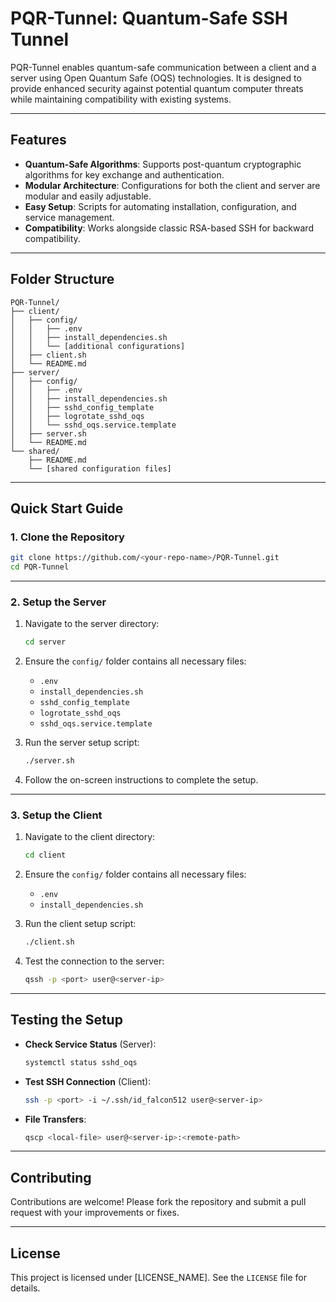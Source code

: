 # PQR-Tunnel: Quantum-Safe SSH Tunnel

PQR-Tunnel enables quantum-safe communication between a client and a server using Open Quantum Safe (OQS) technologies. It is designed to provide enhanced security against potential quantum computer threats while maintaining compatibility with existing systems.

---

## Features

- **Quantum-Safe Algorithms**: Supports post-quantum cryptographic algorithms for key exchange and authentication.
- **Modular Architecture**: Configurations for both the client and server are modular and easily adjustable.
- **Easy Setup**: Scripts for automating installation, configuration, and service management.
- **Compatibility**: Works alongside classic RSA-based SSH for backward compatibility.

---

## Folder Structure

```plaintext
PQR-Tunnel/
├── client/
│   ├── config/
│   │   ├── .env
│   │   ├── install_dependencies.sh
│   │   └── [additional configurations]
│   ├── client.sh
│   └── README.md
├── server/
│   ├── config/
│   │   ├── .env
│   │   ├── install_dependencies.sh
│   │   ├── sshd_config_template
│   │   ├── logrotate_sshd_oqs
│   │   └── sshd_oqs.service.template
│   ├── server.sh
│   └── README.md
└── shared/
    ├── README.md
    └── [shared configuration files]
```

---

## Quick Start Guide

### 1. Clone the Repository

```bash
git clone https://github.com/<your-repo-name>/PQR-Tunnel.git
cd PQR-Tunnel
```

---

### 2. Setup the Server

1. Navigate to the server directory:
   ```bash
   cd server
   ```

2. Ensure the `config/` folder contains all necessary files:
   - `.env`
   - `install_dependencies.sh`
   - `sshd_config_template`
   - `logrotate_sshd_oqs`
   - `sshd_oqs.service.template`

3. Run the server setup script:
   ```bash
   ./server.sh
   ```

4. Follow the on-screen instructions to complete the setup.

---

### 3. Setup the Client

1. Navigate to the client directory:
   ```bash
   cd client
   ```

2. Ensure the `config/` folder contains all necessary files:
   - `.env`
   - `install_dependencies.sh`

3. Run the client setup script:
   ```bash
   ./client.sh
   ```

4. Test the connection to the server:
   ```bash
   qssh -p <port> user@<server-ip>
   ```

---

## Testing the Setup

- **Check Service Status** (Server):
  ```bash
  systemctl status sshd_oqs
  ```

- **Test SSH Connection** (Client):
  ```bash
  ssh -p <port> -i ~/.ssh/id_falcon512 user@<server-ip>
  ```

- **File Transfers**:
  ```bash
  qscp <local-file> user@<server-ip>:<remote-path>
  ```

---

## Contributing

Contributions are welcome! Please fork the repository and submit a pull request with your improvements or fixes.

---

## License

This project is licensed under [LICENSE_NAME]. See the `LICENSE` file for details.
